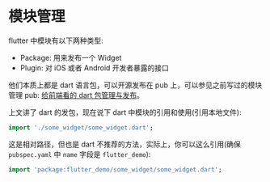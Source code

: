 # 模块管理

flutter 中模块有以下两种类型:

<!-- * Application: 一个完整的应用 -->
* Package: 用来发布一个 Widget
* Plugin: 对 iOS 或者 Android 开发者暴露的接口

他们本质上都是 dart 语言包，可以开源发布在 pub 上，可以参见之前写过的模块管理 pub: [给前端看的 dart 包管理与发布](https://github.com/riskers/blog/issues/46)。

上文讲了 dart 的发包，现在说下 dart 中模块的引用和使用(引用本地文件):

```dart
import './some_widget/some_widget.dart';
```

这是相对路径，但也是 dart 不推荐的方法，实际上，你可以这么引用(确保 `pubspec.yaml` 中 `name` 字段是 `flutter_demo`):

```dart
import 'package:flutter_demo/some_widget/some_widget.dart';
```
